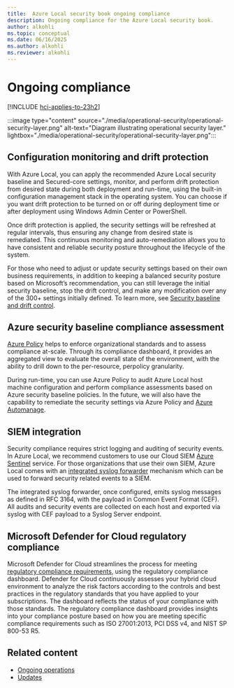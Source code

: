 ```yaml
---
title:  Azure Local security book ongoing compliance
description: Ongoing compliance for the Azure Local security book.
author: alkohli
ms.topic: conceptual
ms.date: 06/16/2025
ms.author: alkohli
ms.reviewer: alkohli
---
```


# Ongoing compliance

[!INCLUDE [hci-applies-to-23h2](../includes/hci-applies-to-23h2.md)]

:::image type="content" source="./media/operational-security/operational-security-layer.png" alt-text="Diagram illustrating operational security layer." lightbox="./media/operational-security/operational-security-layer.png":::

## Configuration monitoring and drift protection

With Azure Local, you can apply the recommended Azure Local security baseline and Secured-core settings, monitor, and perform drift protection from desired state during both deployment and run-time, using the built-in configuration management stack in the operating system. You can choose if you want drift protection to be turned on or off during deployment time or after deployment using Windows Admin Center or PowerShell.

Once drift protection is applied, the security settings will be refreshed at regular intervals, thus ensuring any change from desired state is remediated. This continuous monitoring and auto-remediation allows you to have consistent and reliable security posture throughout the lifecycle of the system.

For those who need to adjust or update security settings based on their own business requirements, in addition to keeping a balanced security posture based on Microsoft’s recommendation, you can still leverage the initial security baseline, stop the drift control, and make any modification over any of the 300+ settings initially defined. To learn more, see [Security baseline and drift control](../manage/manage-secure-baseline.md).
 
## Azure security baseline compliance assessment

[Azure Policy](/azure/governance/policy/overview) helps to enforce organizational standards and to assess compliance at-scale. Through its compliance dashboard, it provides an aggregated view to evaluate the overall state of the environment, with the ability to drill down to the per-resource, perpolicy granularity.

During run-time, you can use Azure Policy to audit Azure Local host machine configuration and perform compliance assessments based on Azure security baseline policies. In the future, we will also have the capability to remediate the security settings via Azure Policy and [Azure Automanage](https://azure.microsoft.com/products/azure-automanage/). 

## SIEM integration

Security compliance requires strict logging and auditing of security events. In Azure Local, we recommend customers to use our Cloud SIEM [Azure Sentinel](https://www.microsoft.com/security/business/siem-and-xdr/microsoft-sentinel/) service. For those organizations that use their own SIEM, Azure Local comes with an [integrated syslog forwarder](/azure/azure-local/manage/manage-syslog-forwarding?tabs=syslog-message-schema) mechanism which can be used to forward security related events to a SIEM.
  
The integrated syslog forwarder, once configured, emits syslog messages as defined in RFC 3164, with the payload in Common Event Format (CEF).  All audits and security events are collected on each host and exported via syslog with CEF payload to a Syslog Server endpoint.  

## Microsoft Defender for Cloud regulatory compliance

Microsoft Defender for Cloud streamlines the process for meeting [regulatory compliance requirements](/azure/defender-for-cloud/update-regulatory-compliance-packages#what-regulatory-compliance-standards-are-available-in-defender-for-cloud), using the regulatory compliance dashboard. Defender for Cloud continuously assesses your hybrid cloud environment to analyze the risk factors according to the controls and best practices in the regulatory standards that you have applied to your subscriptions. The dashboard reflects the status of your compliance with those standards. The regulatory compliance dashboard provides insights into your compliance posture based on how you are meeting specific compliance requirements such as ISO 27001:2013, PCI DSS v4, and NIST SP 800-53 R5. 

## Related content

- [Ongoing operations](operational-security-operations.md)
- [Updates](operational-security-updates.md)
